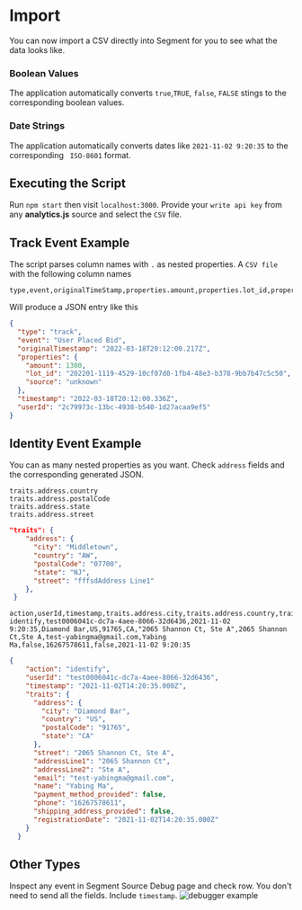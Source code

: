 # Import

You can now import a CSV directly into Segment for you to see what the data looks like.

### Boolean Values
The application automatically converts `true`,`TRUE`, `false`, `FALSE` stings to the corresponding boolean values.
### Date Strings
The application automatically converts dates like `2021-11-02 9:20:35` to the corresponding ` ISO-8601` format.


## Executing the Script
Run `npm start` then visit `localhost:3000`.
Provide  your `write api key` from any **analytics.js** source and select the `CSV` file.

## Track Event Example
The script parses column names with `.` as nested properties.
A `CSV file ` with the following column names
```csv
type,event,originalTimeStamp,properties.amount,properties.lot_id,properties.source,timestamp,type,userId
```
Will produce a JSON entry like this
```json
{
  "type": "track",
  "event": "User Placed Bid",
  "originalTimestamp": "2022-03-18T20:12:00.217Z",
  "properties": {
    "amount": 1300,
    "lot_id": "202201-1119-4529-10cf07d0-1fb4-48e3-b378-9bb7b47c5c50",
    "source": "unknown"
  },
  "timestamp": "2022-03-18T20:12:00.336Z",
  "userId": "2c79973c-13bc-4938-b540-1d27acaa9ef5"
}
```

## Identity Event Example
You can as many nested properties as you want. Check `address` fields and the corresponding generated JSON.
```
traits.address.country
traits.address.postalCode
traits.address.state
traits.address.street
```
```json
"traits": {
    "address": {
      "city": "Middletown",
      "country": "AW",
      "postalCode": "07700",
      "state": "NJ",
      "street": "fffsdAddress Line1"
    },
 }
```

```csv
action,userId,timestamp,traits.address.city,traits.address.country,traits.address.postalCode,traits.address.state,traits.street,traits.addressLine1,traits.addressLine2,traits.email,traits.name,traits.payment_method_provided,traits.phone,traits.shipping_address_provided,traits.registrationDate
identify,test0006041c-dc7a-4aee-8066-32d6436,2021-11-02 9:20:35,Diamond Bar,US,91765,CA,"2065 Shannon Ct, Ste A",2065 Shannon Ct,Ste A,test-yabingma@gmail.com,Yabing Ma,false,16267578611,false,2021-11-02 9:20:35

```

```json
{
    "action": "identify",
    "userId": "test0006041c-dc7a-4aee-8066-32d6436",
    "timestamp": "2021-11-02T14:20:35.000Z",
    "traits": {
      "address": {
        "city": "Diamond Bar",
        "country": "US",
        "postalCode": "91765",
        "state": "CA"
      },
      "street": "2065 Shannon Ct, Ste A",
      "addressLine1": "2065 Shannon Ct",
      "addressLine2": "Ste A",
      "email": "test-yabingma@gmail.com",
      "name": "Yabing Ma",
      "payment_method_provided": false,
      "phone": "16267578611",
      "shipping_address_provided": false,
      "registrationDate": "2021-11-02T14:20:35.000Z"
    }
  }
```


## Other Types
Inspect any event in Segment Source Debug page and check row. You don't need to send all the fields. Include `timestamp`.
![debugger example](https://snipboard.io/vqgVGl.jpg)